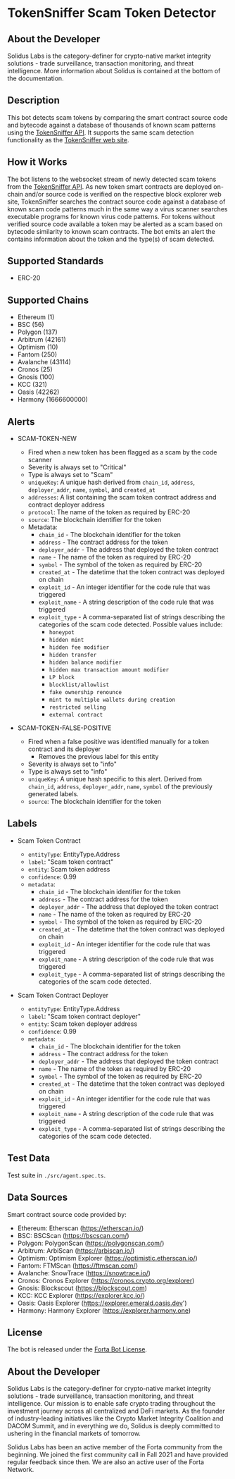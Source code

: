 # TokenSniffer Scam Token Detector

## About the Developer

Solidus Labs is the category-definer for crypto-native market integrity solutions - trade surveillance, transaction monitoring, and threat intelligence. More information about Solidus is contained at the bottom of the documentation. 

## Description

This bot detects scam tokens by comparing the smart contract source code and bytecode against a database of thousands of known scam patterns using the [TokenSniffer API](https://tokensniffer.com/TokenSnifferAPI).  It supports the same scam detection functionality as the [TokenSniffer web site](https://tokensniffer.com).

## How it Works

The bot listens to the websocket stream of newly detected scam tokens from the [TokenSniffer API](https://tokensniffer.com/TokenSnifferAPI).  As new token smart contracts are deployed on-chain and/or source code is verified on the respective block explorer web site, TokenSniffer searches the contract source code against a database of known scam code patterns much in the same way a virus scanner searches executable programs for known virus code patterns.  For tokens without verified source code available a token may be alerted as a scam based on bytecode similarity to known scam contracts.  The bot emits an alert the contains information about the token and the type(s) of scam detected.

## Supported Standards

- ERC-20

## Supported Chains

- Ethereum (1)
- BSC (56)
- Polygon (137)
- Arbitrum (42161)
- Optimism (10)
- Fantom (250)
- Avalanche (43114)
- Cronos (25)
- Gnosis (100)
- KCC (321)
- Oasis (42262)
- Harmony (1666600000)


## Alerts

- SCAM-TOKEN-NEW

  - Fired when a new token has been flagged as a scam by the code scanner
  - Severity is always set to "Critical"
  - Type is always set to "Scam"
  - `uniqueKey`: A unique hash derived from `chain_id`, `address`, `deployer_addr`, `name`, `symbol`, and `created_at`
  - `addresses`: A list containing the scam token contract address and contract deployer address
  - `protocol`: The name of the token as required by ERC-20
  - `source`: The blockchain identifier for the token
  - Metadata:
    - `chain_id` - The blockchain identifier for the token
    - `address` - The contract address for the token
    - `deployer_addr` - The address that deployed the token contract
    - `name` - The name of the token as required by ERC-20
    - `symbol` - The symbol of the token as required by ERC-20
    - `created_at` - The datetime that the token contract was deployed on chain
    - `exploit_id` - An integer identifier for the code rule that was triggered
    - `exploit_name` - A string description of the code rule that was triggered
    - `exploit_type` - A comma-separated list of strings describing the categories of the scam code detected. Possible values include:
      - `honeypot`
      - `hidden mint`
      - `hidden fee modifier`
      - `hidden transfer`
      - `hidden balance modifier`
      - `hidden max transaction amount modifier`
      - `LP block`
      - `blocklist/allowlist`
      - `fake ownership renounce`
      - `mint to multiple wallets during creation`
      - `restricted selling`
      - `external contract`

- SCAM-TOKEN-FALSE-POSITIVE

  - Fired when a false positive was identified manually for a token contract and its deployer
    - Removes the previous label for this entity
  - Severity is always set to "info"
  - Type is always set to "info"
  - `uniqueKey`: A unique hash specific to this alert. Derived from `chain_id`, `address`, `deployer_addr`, `name`, `symbol` of the previously generated labels.
  - `source`: The blockchain identifier for the token
      

## Labels

- Scam Token Contract
  - `entityType`: EntityType.Address
  - `label`: "Scam token contract"
  - `entity`: Scam token address
  - `confidence`: 0.99
  - `metadata`:
    - `chain_id` - The blockchain identifier for the token
    - `address` - The contract address for the token
    - `deployer_addr` - The address that deployed the token contract
    - `name` - The name of the token as required by ERC-20
    - `symbol` - The symbol of the token as required by ERC-20
    - `created_at` - The datetime that the token contract was deployed on chain
    - `exploit_id` - An integer identifier for the code rule that was triggered
    - `exploit_name` - A string description of the code rule that was triggered
    - `exploit_type` - A comma-separated list of strings describing the categories of the scam code detected.

- Scam Token Contract Deployer
  - `entityType`: EntityType.Address
  - `label`: "Scam token contract deployer"
  - `entity`: Scam token deployer address
  - `confidence`: 0.99
  - `metadata`:
    - `chain_id` - The blockchain identifier for the token
    - `address` - The contract address for the token
    - `deployer_addr` - The address that deployed the token contract
    - `name` - The name of the token as required by ERC-20
    - `symbol` - The symbol of the token as required by ERC-20
    - `created_at` - The datetime that the token contract was deployed on chain
    - `exploit_id` - An integer identifier for the code rule that was triggered
    - `exploit_name` - A string description of the code rule that was triggered
    - `exploit_type` - A comma-separated list of strings describing the categories of the scam code detected.

## Test Data

Test suite in `./src/agent.spec.ts`.

## Data Sources

Smart contract source code provided by:
- Ethereum:  Etherscan (https://etherscan.io/)
- BSC:  BSCScan (https://bscscan.com/)
- Polygon:  PolygonScan (https://polygonscan.com/)
- Arbitrum:  ArbiScan (https://arbiscan.io/)
- Optimism:  Optimism Explorer (https://optimistic.etherscan.io/)
- Fantom:  FTMScan (https://ftmscan.com/)
- Avalanche:  SnowTrace (https://snowtrace.io/)
- Cronos:  Cronos Explorer (https://cronos.crypto.org/explorer)
- Gnosis:  Blockscout (https://blockscout.com)
- KCC:  KCC Explorer (https://explorer.kcc.io/)
- Oasis:  Oasis Explorer (https://explorer.emerald.oasis.dev')
- Harmony:  Harmony Explorer (https://explorer.harmony.one)

## License

The bot is released under the [Forta Bot License](./LICENSE).

## About the Developer

Solidus Labs is the category-definer for crypto-native market integrity solutions - trade surveillance, transaction monitoring, and threat intelligence. Our mission is to enable safe crypto trading throughout the investment journey across all centralized and DeFi markets. As the founder of industry-leading initiatives like the Crypto Market Integrity Coalition and DACOM Summit, and in everything we do, Solidus is deeply committed to ushering in the financial markets of tomorrow.

Solidus Labs has been an active member of the Forta community from the beginning. We joined the first community call in Fall 2021 and have provided regular feedback since then. We are also an active user of the Forta Network. 